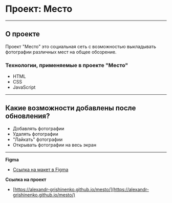 # **Проект: Место**

------

## О проекте

Проект "Место" это социальная сеть с возможностью выкладывать фотографии различных мест на общее обозрение.

### Технологии, применяемые в проекте "Место"

* HTML
* CSS
* JavaScript

------

## Какие возможности добавлены после обновления?

* Добавлять фотографии
* Удалять фотографии
* "Лайкать" фотографии
* Открывать фотографии на весь экран

------

**Figma**

* [Ссылка на макет в Figma](https://www.figma.com/file/bjyvbKKJN2naO0ucURl2Z0/JavaScript.-Sprint-5?node-id=50160%3A172)

**Ссылка на проект**
* [https://alexandr-grishinenko.github.io/mesto/](https://alexandr-grishinenko.github.io/mesto/)